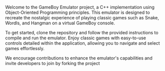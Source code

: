 Welcome to the GameBoy Emulator project, a C++ implementation using Object-Oriented Programming principles. This emulator is designed to recreate the nostalgic experience of playing classic games such as Snake, Wordls, and Hangman on a virtual GameBoy console.

To get started, clone the repository and follow the provided instructions to compile and run the emulator. Enjoy classic games with easy-to-use controls detailed within the application, allowing you to navigate and select games effortlessly.

We encourage contributions to enhance the emulator's capabilities and invite developers to join by forking the project
